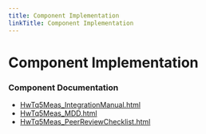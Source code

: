 ```yaml
---
title: Component Implementation
linkTitle: Component Implementation
---
```


# Component Implementation
### Component Documentation

- [HwTq5Meas_IntegrationManual.html](doc/HwTq5Meas_IntegrationManual.html)
- [HwTq5Meas_MDD.html](doc/HwTq5Meas_MDD.html)
- [HwTq5Meas_PeerReviewChecklist.html](doc/HwTq5Meas_PeerReviewChecklist.html)

